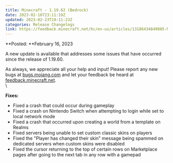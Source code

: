 ```yaml
---
title: Minecraft - 1.19.62 (Bedrock)
date: 2023-02-16T23:11:19Z
updated: 2023-02-23T19:11:23Z
categories: Release Changelogs
link: https://feedback.minecraft.net/hc/en-us/articles/13186434849805-Minecraft-1-19-62-Bedrock-
---
```


**Posted: **February 16, 2023

A new update is available that addresses some issues that have occurred since the release of 1.19.60.

As always, we appreciate all your help and input! Please report any new bugs at [bugs.mojang.com](https://bugs.mojang.com/) and let your feedback be heard at [feedback.minecraft.net](https://feedback.minecraft.net/).\
\

**Fixes:**

-   Fixed a crash that could occur during gameplay
-   Fixed a crash on Nintendo Switch when attempting to login while set to local network mode
-   Fixed a crash that occurred upon creating a world from a template on Realms
-   Fixed servers being unable to set custom classic skins on players
-   Fixed the "Player has changed their skin" message being spammed on dedicated servers when custom skins were disabled
-   Fixed the cursor returning to the top of certain rows on Marketplace pages after going to the next tab in any row with a gamepad
